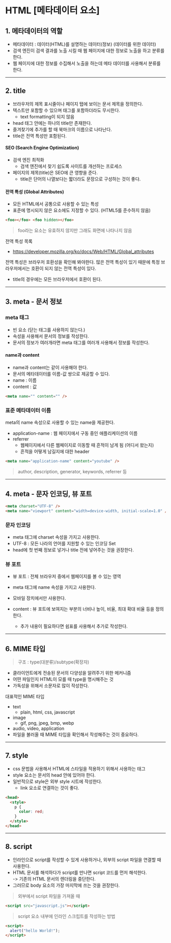 # HTML [메타데이터 요소]

## 1. 메타데이터의 역할

- 메타데이터 : 데이터(HTML)를 설명하는 데이터(정보) (데이터를 위한 데이터)
- 검색 엔진이 검색 결과를 노출 시킬 때 웹 페이지에 대한 정보로 노출을 하고 분류를 한다.
- 웹 페이지에 대한 정보를 수집해서 노출을 하는데 메타 데이터를 사용해서 분류를 한다.

---

## 2. title

- 브라우저의 제목 표시줄이나 페이지 탭에 보이는 문서 제목을 정의한다.
- 텍스트만 포함할 수 있으며 태그를 포함하더라도 무시한다.
  - text formatting이 되지 않음
- head 태그 안에는 하나의 title만 존재한다.
- 즐겨찾기에 추가를 할 때 북마크의 이름으로 나타난다.
- title은 전역 특성만 포함된다.

#### SEO (Search Engine Optimization)

- 검색 엔진 최적화
  - 검색 엔진에서 찾기 쉽도록 사이트를 개선하는 프로세스
- 페이지의 제목(title)은 SEO에 큰 영향을 준다.
  - title은 단어의 나열보다는 짧더라도 문장으로 구성하는 것이 좋다.

#### 전역 특성 (Global Attributes)

- 모든 HTML에서 공통으로 사용할 수 있는 특성
- 표준에 명시되지 않은 요소에도 지정할 수 있다. (HTML5를 준수하지 않음)

```html
<foo></foo> <foo hidden></foo>
```

> foo라는 요소는 유효하지 않지만 그래도 화면에 나타나지 않음

전역 특성 목록

- https://developer.mozilla.org/ko/docs/Web/HTML/Global_attributes

전역 특성은 브라우저 호환성을 확인해 봐야한다. 많은 전역 특성이 있기 때문에 특정 브라우저에서는 호환이 되지 않는 전역 특성이 있다.

- title의 경우에는 모든 브라우저에서 호환이 된다.

---

## 3. meta - 문서 정보

### meta 태그

- 빈 요소 (닫는 태그를 사용하지 않는다.)
- 속성을 사용해서 문서의 정보를 작성한다.
- 문서의 정보가 여러개라면 meta 태그를 여러개 사용해서 정보를 작성한다.

#### name과 content

- name과 content는 같이 사용해야 한다.
- 문서의 메타데이터를 이름-값 쌍으로 제공할 수 있다.
- name : 이름
- content : 값

```html
<meta name="" content="" />
```

### 표준 메타데이터 이름

meta의 name 속성으로 사용할 수 있는 name을 제공한다.

- application-name : 웹 페이지에서 구동 중인 애플리케이션의 이름
- referrer
  - 웹페이지에서 다른 웹페이지로 이동할 때 흔적이 남게 됨 (어디서 왔는지)
  - 흔적을 어떻게 남길지에 대한 header

```html
<meta name="application-name" content="youtube" />
```

> author, description, generator, keywords, referrer 등

---

## 4. meta - 문자 인코딩, 뷰 포트

```html
<meta charset="UTF-8" />
<meta name="viewport" content="width=device-width, initial-scale=1.0" />
```

### 문자 인코딩

- meta 태그에 charset 속성을 가지고 사용한다.
- UTF-8 : 모든 나라의 언어를 지원할 수 있는 인코딩 Set
- head에 첫 번째 정보로 넣거나 title 전에 넣어주는 것을 권장한다.

### 뷰 포트

- 뷰 포트 : 전체 브라우저 중에서 웹페이지를 볼 수 있는 영역
- meta 태그에 name 속성을 가지고 사용한다.
- 모바일 장치에서만 사용한다.
- content : 뷰 포트에 보여지는 부분의 너비나 높이, 비율, 최대 확대 비율 등을 정의한다.

  - 추가 내용이 필요하다면 쉼표를 사용해서 추가로 작성한다.

---

## 6. MIME 타입

> 구조 : type(대분류)/subtype(확장자)

- 클라이언트에게 전송된 문서의 다양성을 알려주기 위한 메커니즘
- 어떤 파일인지 HTML이 모를 때 type을 명시해주는 것
- 가독성을 위해서 소문자로 많이 작성한다.

대표적인 MIME 타입

- text
  - plain, html, css, javascript
- image
  - gif, png, jpeg, bmp, webp
- audio, video, application
- 파일을 불러올 때 MIME 타입을 확인해서 작성해주는 것이 중요하다.

---

## 7. style

- css 문법을 사용해서 HTML에 스타일을 적용하기 위해서 사용하는 태그
- style 요소는 문서의 head 안에 있어야 한다.
- 일반적으로 style은 외부 style 시트에 작성한다.
  - link 요소로 연결하는 것이 좋다.

```html
<head>
  <style>
    p {
      color: red;
    }
  </style>
</head>
```

---

## 8. script

- 인라인으로 script를 작성할 수 있게 사용하거나, 외부의 script 파일을 연결할 때 사용한다.
- HTML 문서를 해석하다가 script를 만나면 script 코드를 먼저 해석한다.  
  -> 기존의 HTML 문서의 렌더링을 중단한다.
- 그러므로 body 요소의 가장 마지막에 쓰는 것을 권장한다.

> 외부에서 script 파일을 가져올 때

```html
<script src="javascript.js"></script>
```

> script 요소 내부에 인라인 스크립트를 작성하는 방법

```html
<script>
  alert("hello World!");
</script>
```
